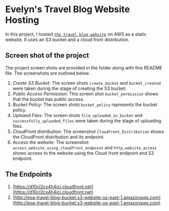 # Evelyn's Travel Blog Website Hosting

In this project, I hosted [`the travel blog website`](https://d10cl2cx4h4icj.cloudfront.net/) on AWS as a static website. It uses an S3 bucket and a cloud front distribution.

## Screen shot of the project

The project screen shots are provided in the folder along with this README file. The screenshots are outlined below.

1. _Create S3 Bucket_: The screen shots `create_bucket` and `bucket_created` were taken during the stage of creating the S3 bucket.
2. _Public Access Permission_: This screen shot `bucket_permission` shows that the bucket has public access.
3. _Bucket Policy_: The screen shots `bucket_policy` represents the bucket policy.
4. _Uploaed Files_: The screen shots `file_uploaded_in_bucket` and `successfully_uploaded_files` were taken during the stage of uploading files.
5. _CloudFront distribution_: The screenshot `CloudFront_Distribution` shows the CloudFront distribution and its endpoint.
6. _Access the website_: The screenshot `access_website_using_cloudfront_endpoint` and `http_website_access` shows access to the website using the Cloud front endpoint and S3 endpoint.

## The Endpoints

1. [https://d10cl2cx4h4icj.cloudfront.net](https://d10cl2cx4h4icj.cloudfront.net)
2. [http://eoa-travel-blog-bucket.s3-website-us-east-1.amazonaws.com](http://eoa-travel-blog-bucket.s3-website-us-east-1.amazonaws.com)
